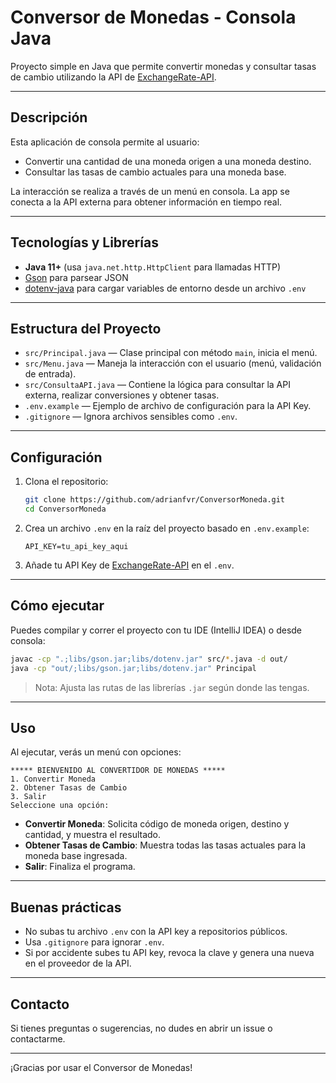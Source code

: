 
# Conversor de Monedas - Consola Java

Proyecto simple en Java que permite convertir monedas y consultar tasas de cambio utilizando la API de [ExchangeRate-API](https://www.exchangerate-api.com/).

---

## Descripción

Esta aplicación de consola permite al usuario:

- Convertir una cantidad de una moneda origen a una moneda destino.
- Consultar las tasas de cambio actuales para una moneda base.

La interacción se realiza a través de un menú en consola. La app se conecta a la API externa para obtener información en tiempo real.

---

## Tecnologías y Librerías

- **Java 11+** (usa `java.net.http.HttpClient` para llamadas HTTP)
- [Gson](https://github.com/google/gson) para parsear JSON
- [dotenv-java](https://github.com/cdimascio/dotenv-java) para cargar variables de entorno desde un archivo `.env`

---

## Estructura del Proyecto

- `src/Principal.java` — Clase principal con método `main`, inicia el menú.
- `src/Menu.java` — Maneja la interacción con el usuario (menú, validación de entrada).
- `src/ConsultaAPI.java` — Contiene la lógica para consultar la API externa, realizar conversiones y obtener tasas.
- `.env.example` — Ejemplo de archivo de configuración para la API Key.
- `.gitignore` — Ignora archivos sensibles como `.env`.

---

## Configuración

1. Clona el repositorio:

   ```bash
   git clone https://github.com/adrianfvr/ConversorMoneda.git
   cd ConversorMoneda
   ```

2. Crea un archivo `.env` en la raíz del proyecto basado en `.env.example`:

   ```
   API_KEY=tu_api_key_aqui
   ```

3. Añade tu API Key de [ExchangeRate-API](https://www.exchangerate-api.com/) en el `.env`.

---

## Cómo ejecutar

Puedes compilar y correr el proyecto con tu IDE (IntelliJ IDEA) o desde consola:

```bash
javac -cp ".;libs/gson.jar;libs/dotenv.jar" src/*.java -d out/
java -cp "out/;libs/gson.jar;libs/dotenv.jar" Principal
```

> Nota: Ajusta las rutas de las librerías `.jar` según donde las tengas.

---

## Uso

Al ejecutar, verás un menú con opciones:

```
***** BIENVENIDO AL CONVERTIDOR DE MONEDAS *****
1. Convertir Moneda
2. Obtener Tasas de Cambio
3. Salir
Seleccione una opción:
```

- **Convertir Moneda**: Solicita código de moneda origen, destino y cantidad, y muestra el resultado.
- **Obtener Tasas de Cambio**: Muestra todas las tasas actuales para la moneda base ingresada.
- **Salir**: Finaliza el programa.

---

## Buenas prácticas

- No subas tu archivo `.env` con la API key a repositorios públicos.
- Usa `.gitignore` para ignorar `.env`.
- Si por accidente subes tu API key, revoca la clave y genera una nueva en el proveedor de la API.

---

## Contacto

Si tienes preguntas o sugerencias, no dudes en abrir un issue o contactarme.

---

¡Gracias por usar el Conversor de Monedas!
